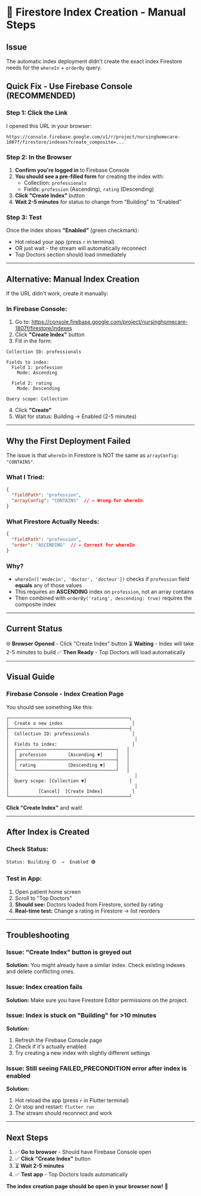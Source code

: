 # 🔧 Firestore Index Creation - Manual Steps

## Issue
The automatic index deployment didn't create the exact index Firestore needs for the `whereIn` + `orderBy` query.

## Quick Fix - Use Firebase Console (RECOMMENDED)

### Step 1: Click the Link
I opened this URL in your browser:
```
https://console.firebase.google.com/v1/r/project/nursinghomecare-1807f/firestore/indexes?create_composite=...
```

### Step 2: In the Browser
1. **Confirm you're logged in** to Firebase Console
2. **You should see a pre-filled form** for creating the index with:
   - Collection: `professionals`
   - Fields: `profession` (Ascending), `rating` (Descending)
3. **Click "Create Index"** button
4. **Wait 2-5 minutes** for status to change from "Building" to "Enabled"

### Step 3: Test
Once the index shows **"Enabled"** (green checkmark):
- Hot reload your app (press `r` in terminal)
- OR just wait - the stream will automatically reconnect
- Top Doctors section should load immediately

---

## Alternative: Manual Index Creation

If the URL didn't work, create it manually:

### In Firebase Console:
1. Go to: https://console.firebase.google.com/project/nursinghomecare-1807f/firestore/indexes
2. Click **"Create Index"** button
3. Fill in the form:

```
Collection ID: professionals

Fields to index:
  Field 1: profession
    Mode: Ascending
    
  Field 2: rating
    Mode: Descending

Query scope: Collection
```

4. Click **"Create"**
5. Wait for status: Building → Enabled (2-5 minutes)

---

## Why the First Deployment Failed

The issue is that `whereIn` in Firestore is NOT the same as `arrayConfig: "CONTAINS"`.

### What I Tried:
```json
{
  "fieldPath": "profession",
  "arrayConfig": "CONTAINS"  // ← Wrong for whereIn
}
```

### What Firestore Actually Needs:
```json
{
  "fieldPath": "profession",
  "order": "ASCENDING"  // ← Correct for whereIn
}
```

### Why?
- `whereIn(['medecin', 'doctor', 'docteur'])` checks if `profession` field **equals** any of those values
- This requires an **ASCENDING** index on `profession`, not an array contains
- Then combined with `orderBy('rating', descending: true)` requires the composite index

---

## Current Status

🌐 **Browser Opened** - Click "Create Index" button
⏳ **Waiting** - Index will take 2-5 minutes to build
✅ **Then Ready** - Top Doctors will load automatically

---

## Visual Guide

### Firebase Console - Index Creation Page

You should see something like this:

```
┌─────────────────────────────────────────────┐
│  Create a new index                          │
├─────────────────────────────────────────────┤
│  Collection ID: professionals                │
│                                               │
│  Fields to index:                            │
│  ┌─────────────────────────────────────┐   │
│  │ profession        [Ascending ▼]     │   │
│  ├─────────────────────────────────────┤   │
│  │ rating            [Descending ▼]    │   │
│  └─────────────────────────────────────┘   │
│                                               │
│  Query scope: [Collection ▼]                │
│                                               │
│           [Cancel]  [Create Index]           │
└─────────────────────────────────────────────┘
```

**Click "Create Index"** and wait!

---

## After Index is Created

### Check Status:
```
Status: Building 🟡  →  Enabled 🟢
```

### Test in App:
1. Open patient home screen
2. Scroll to "Top Doctors"
3. **Should see:** Doctors loaded from Firestore, sorted by rating
4. **Real-time test:** Change a rating in Firestore → list reorders

---

## Troubleshooting

### Issue: "Create Index" button is greyed out
**Solution:** You might already have a similar index. Check existing indexes and delete conflicting ones.

### Issue: Index creation fails
**Solution:** Make sure you have Firestore Editor permissions on the project.

### Issue: Index is stuck on "Building" for >10 minutes
**Solution:** 
1. Refresh the Firebase Console page
2. Check if it's actually enabled
3. Try creating a new index with slightly different settings

### Issue: Still seeing FAILED_PRECONDITION error after index is enabled
**Solution:**
1. Hot reload the app (press `r` in Flutter terminal)
2. Or stop and restart: `flutter run`
3. The stream should reconnect and work

---

## Next Steps

1. ✅ **Go to browser** - Should have Firebase Console open
2. ✅ **Click "Create Index"** button
3. ⏳ **Wait 2-5 minutes**
4. ✅ **Test app** - Top Doctors loads automatically

**The index creation page should be open in your browser now!** 🚀
